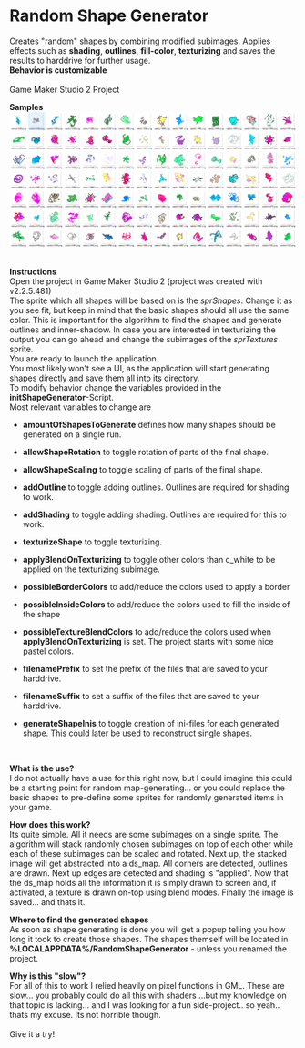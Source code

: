 # Random Shape Generator
Creates "random" shapes by combining modified subimages. Applies effects such as **shading**, **outlines**, **fill-color**, **texturizing** and saves the results to harddrive for further usage.<br/>
**Behavior is customizable**<br/>
<br/>
Game Maker Studio 2 Project


**Samples**
![Sample Shapes](RandomSamples.PNG?raw=true "Random Samples")<br/><br/>

**Instructions**<br/>
Open the project in Game Maker Studio 2 (project was created with v2.2.5.481)
<br/>
The sprite which all shapes will be based on is the *sprShapes*. Change it as you see fit, but keep in mind that the basic shapes should all use the same color. This is important for the algorithm to find the shapes and generate outlines and inner-shadow.
In case you are interested in texturizing the output you can go ahead and change the subimages of the *sprTextures* sprite.
<br/>
You are ready to launch the application.<br/>
You most likely won't see a UI, as the application will start generating shapes directly and save them all into its directory.
<br/>
To modify behavior change the variables provided in the **initShapeGenerator**-Script.<br/>
Most relevant variables to change are

* **amountOfShapesToGenerate** defines how many shapes should be generated on a single run.
* **allowShapeRotation** to toggle rotation of parts of the final shape.
* **allowShapeScaling** to toggle scaling of parts of the final shape.
* **addOutline**  to toggle adding outlines. Outlines are required for shading to work.
* **addShading** to toggle adding shading. Outlines are required for this to work.
* **texturizeShape** to toggle texturizing.
* **applyBlendOnTexturizing** to toggle other colors than c_white to be applied on the texturizing subimage.

* **possibleBorderColors** to add/reduce the colors used to apply a border
* **possibleInsideColors** to add/reduce the colors used to fill the inside of the shape
* **possibleTextureBlendColors** to add/reduce the colors used when **applyBlendOnTexturizing** is set. The project starts with some nice pastel colors.

* **filenamePrefix** to set the prefix of the files that are saved to your harddrive.
* **filenameSuffix** to set a suffix of the files that are saved to your harddrive.

* **generateShapeInis** to toggle creation of ini-files for each generated shape. This could later be used to reconstruct single shapes.

<br/>

**What is the use?**<br/>
I do not actually have a use for this right now, but I could imagine this could be a starting point for random map-generating... or you could replace the basic shapes to pre-define some sprites for randomly generated items in your game. 

**How does this work?**<br/>
Its quite simple. All it needs are some subimages on a single sprite. The algorithm will stack randomly chosen subimages on top of each other while each of these subimages can be scaled and rotated.
Next up, the stacked image will get abstracted into a ds_map. All corners are detected, outlines are drawn. Next up edges are detected and shading is "applied". Now that the ds_map holds all the information it is simply drawn to screen and, if activated, a texture is drawn on-top using blend modes. Finally the image is saved... and thats it.

**Where to find the generated shapes**<br/>
As soon as shape generating is done you will get a popup telling you how long it took to create those shapes.
The shapes themself will be located in **%LOCALAPPDATA%/RandomShapeGenerator** - unless you renamed the project.

**Why is this "slow"?**<br/>
For all of this to work I relied heavily on pixel functions in GML. These are slow... you probably could do all this with shaders ...but my knowledge on that topic is lacking... and I was looking for a fun side-project.. so yeah.. thats my excuse. Its not horrible though. <br/><br/>Give it a try!
